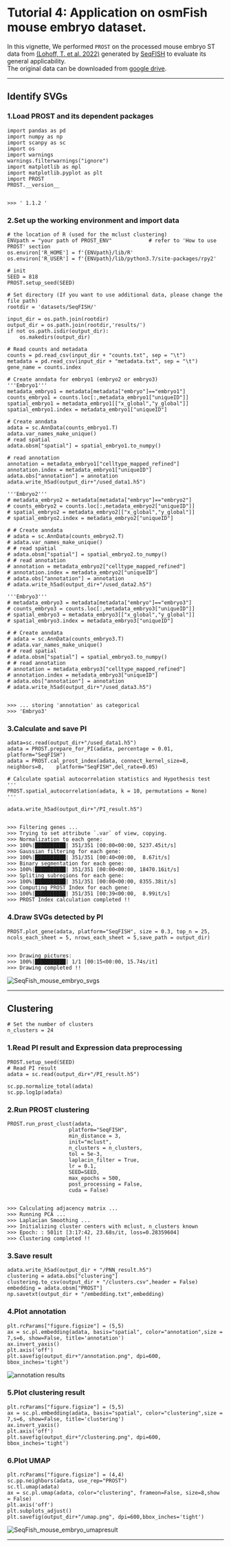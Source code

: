 # Tutorial 4: Application on osmFish mouse embryo dataset. 
In this vignette, We performed `PROST` on the processed mouse embryo ST data from [(Lohoff, T. et al. 2022)](https://doi.org/10.1038/s41587-021-01006-2) generated by [SeqFISH](https://spatial.caltech.edu/seqfish/) to evaluate its general applicability.  
The original data can be downloaded from [google drive](https://drive.google.com/drive/folders/1r5Cuo4YqZVtFPpB-VqDoHkMW6vhl9glf?usp=share_link). 

---

## Identify SVGs
### 1.Load PROST and its dependent packages

    import pandas as pd 
    import numpy as np 
    import scanpy as sc 
    import os 
    import warnings 
    warnings.filterwarnings("ignore") 
    import matplotlib as mpl 
    import matplotlib.pyplot as plt 
    import PROST 
    PROST.__version__ 


    >>> ' 1.1.2 '


### 2.Set up the working environment and import data 

    # the location of R (used for the mclust clustering)
    ENVpath = "your path of PROST_ENV"            # refer to 'How to use PROST' section  
    os.environ['R_HOME'] = f'{ENVpath}/lib/R'
    os.environ['R_USER'] = f'{ENVpath}/lib/python3.7/site-packages/rpy2'
    
    # init
    SEED = 818
    PROST.setup_seed(SEED)
    
    # Set directory (If you want to use additional data, please change the file path)
    rootdir = 'datasets/SeqFISH/'
    
    input_dir = os.path.join(rootdir)
    output_dir = os.path.join(rootdir,'results/')
    if not os.path.isdir(output_dir):
        os.makedirs(output_dir)

    # Read counts and metadata
    counts = pd.read_csv(input_dir + "counts.txt", sep = "\t")
    metadata = pd.read_csv(input_dir + "metadata.txt", sep = "\t")
    gene_name = counts.index

    # Create anndata for embryo1 (embryo2 or embryo3)
    '''Embryo1'''
    metadata_embryo1 = metadata[metadata["embryo"]=="embryo1"]
    counts_embryo1 = counts.loc[:,metadata_embryo1["uniqueID"]]
    spatial_embryo1 = metadata_embryo1[["x_global","y_global"]]
    spatial_embryo1.index = metadata_embryo1["uniqueID"]

    # Create anndata
    adata = sc.AnnData(counts_embryo1.T)
    adata.var_names_make_unique()
    # read spatial
    adata.obsm["spatial"] = spatial_embryo1.to_numpy()

    # read annotation
    annotation = metadata_embryo1["celltype_mapped_refined"]
    annotation.index = metadata_embryo1["uniqueID"]
    adata.obs["annotation"] = annotation
    adata.write_h5ad(output_dir+"/used_data1.h5")

    '''Embryo2'''
    # metadata_embryo2 = metadata[metadata["embryo"]=="embryo2"]
    # counts_embryo2 = counts.loc[:,metadata_embryo2["uniqueID"]]
    # spatial_embryo2 = metadata_embryo2[["x_global","y_global"]]
    # spatial_embryo2.index = metadata_embryo2["uniqueID"]

    # # Create anndata
    # adata = sc.AnnData(counts_embryo2.T)
    # adata.var_names_make_unique()
    # # read spatial
    # adata.obsm["spatial"] = spatial_embryo2.to_numpy()
    # # read annotation
    # annotation = metadata_embryo2["celltype_mapped_refined"]
    # annotation.index = metadata_embryo2["uniqueID"]
    # adata.obs["annotation"] = annotation
    # adata.write_h5ad(output_dir+"/used_data2.h5")

    '''Embryo3'''
    # metadata_embryo3 = metadata[metadata["embryo"]=="embryo3"]
    # counts_embryo3 = counts.loc[:,metadata_embryo3["uniqueID"]]
    # spatial_embryo3 = metadata_embryo3[["x_global","y_global"]]
    # spatial_embryo3.index = metadata_embryo3["uniqueID"]

    # # Create anndata
    # adata = sc.AnnData(counts_embryo3.T)
    # adata.var_names_make_unique()
    # # read spatial
    # adata.obsm["spatial"] = spatial_embryo3.to_numpy()
    # # read annotation
    # annotation = metadata_embryo3["celltype_mapped_refined"]
    # annotation.index = metadata_embryo3["uniqueID"]
    # adata.obs["annotation"] = annotation
    # adata.write_h5ad(output_dir+"/used_data3.h5")


    >>> ... storing 'annotation' as categorical
    >>> 'Embryo3'


### 3.Calculate and save PI

    adata=sc.read(output_dir+"/used_data1.h5")
    adata = PROST.prepare_for_PI(adata, percentage = 0.01, platform="SeqFISH")
    adata = PROST.cal_prost_index(adata, connect_kernel_size=8, neighbors=8,    platform="SeqFISH",del_rate=0.05)

    # Calculate spatial autocorrelation statistics and Hypothesis test
    '''
    PROST.spatial_autocorrelation(adata, k = 10, permutations = None)
    '''

    adata.write_h5ad(output_dir+"/PI_result.h5")


    >>> Filtering genes ...
    >>> Trying to set attribute `.var` of view, copying.
    >>> Normalization to each gene:
    >>> 100%|██████████| 351/351 [00:00<00:00, 5237.45it/s]
    >>> Gaussian filtering for each gene:
    >>> 100%|██████████| 351/351 [00:40<00:00,  8.67it/s]
    >>> Binary segmentation for each gene:
    >>> 100%|██████████| 351/351 [00:00<00:00, 18470.16it/s]
    >>> Spliting subregions for each gene:
    >>> 100%|██████████| 351/351 [00:00<00:00, 8355.38it/s]
    >>> Computing PROST Index for each gene:
    >>> 100%|██████████| 351/351 [00:39<00:00,  8.99it/s]
    >>> PROST Index calculation completed !!



### 4.Draw SVGs detected by PI
    PROST.plot_gene(adata, platform="SeqFISH", size = 0.3, top_n = 25, ncols_each_sheet = 5, nrows_each_sheet = 5,save_path = output_dir)


    >>> Drawing pictures:
    >>> 100%|██████████| 1/1 [00:15<00:00, 15.74s/it]
    >>> Drawing completed !!
![SeqFish_mouse_embryo_svgs](./_images/SeqFish/SeqFish_mouse_embryo_svgs.png "Draw SVGs detected by PI")


--- 
## Clustering 
    # Set the number of clusters
    n_clusters = 24
    

### 1.Read PI result and Expression data preprocessing
    PROST.setup_seed(SEED)
    # Read PI result
    adata = sc.read(output_dir+"/PI_result.h5")

    sc.pp.normalize_total(adata)
    sc.pp.log1p(adata)


### 2.Run PROST clustering
    PROST.run_prost_clust(adata, 
                        platform="SeqFISH", 
                        min_distance = 3,
                        init="mclust",
                        n_clusters = n_clusters,                      
                        tol = 5e-3,
                        laplacin_filter = True,
                        lr = 0.1, 
                        SEED=SEED,
                        max_epochs = 500,
                        post_processing = False,
                        cuda = False)


    >>> Calculating adjacency matrix ...
    >>> Running PCA ...
    >>> Laplacian Smoothing ...
    >>> Initializing cluster centers with mclust, n_clusters known
    >>> Epoch: : 501it [3:17:42, 23.68s/it, loss=0.28359604]                         
    >>> Clustering completed !!


### 3.Save result
    adata.write_h5ad(output_dir + "/PNN_result.h5")
    clustering = adata.obs["clustering"]
    clustering.to_csv(output_dir + "/clusters.csv",header = False)
    embedding = adata.obsm["PROST"]
    np.savetxt(output_dir + "/embedding.txt",embedding)


### 4.Plot annotation

    plt.rcParams["figure.figsize"] = (5,5)
    ax = sc.pl.embedding(adata, basis="spatial", color="annotation",size = 7,s=6, show=False, title='annotation')
    ax.invert_yaxis()
    plt.axis('off')
    plt.savefig(output_dir+"/annotation.png", dpi=600, bbox_inches='tight')

![annotation results](./_images/SeqFish/SeqFish_mouse_embryo_annotation.png "annotation results")


### 5.Plot clustering result
    plt.rcParams["figure.figsize"] = (5,5)
    ax = sc.pl.embedding(adata, basis="spatial", color="clustering",size = 7,s=6, show=False, title='clustering')
    ax.invert_yaxis()
    plt.axis('off')
    plt.savefig(output_dir+"/clustering.png", dpi=600, bbox_inches='tight')


### 6.Plot UMAP
    plt.rcParams["figure.figsize"] = (4,4)
    sc.pp.neighbors(adata, use_rep="PROST")
    sc.tl.umap(adata)
    ax = sc.pl.umap(adata, color="clustering", frameon=False, size=8,show = False)
    plt.axis('off')
    plt.subplots_adjust()
    plt.savefig(output_dir+"/umap.png", dpi=600,bbox_inches='tight')

![SeqFish_mouse_embryo_umapresult](./_images/SeqFish/SeqFish_mouse_embryo_umapresult.png "SeqFish_mouse_embryo_umap_result")

--- 


